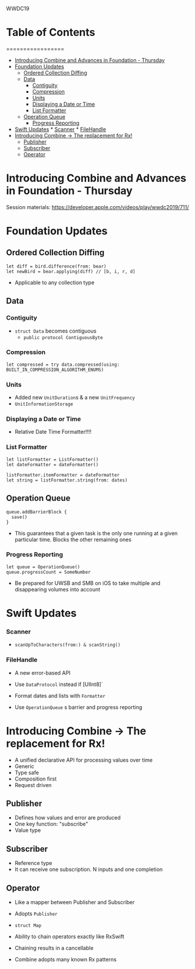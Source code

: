 WWDC19
# Table of Contents
=================

   * [Introducing Combine and Advances in Foundation - Thursday](#introducing-combine-and-advances-in-foundation---thursday)
   * [Foundation Updates](#foundation-updates)
      * [Ordered Collection Diffing](#ordered-collection-diffing)
      * [Data](#data)
         * [Contiguity](#contiguity)
         * [Compression](#compression)
         * [Units](#units)
         * [Displaying a Date or Time](#displaying-a-date-or-time)
         * [List Formatter](#list-formatter)
      * [Operation Queue](#operation-queue)
         * [Progress Reporting](#progress-reporting)
   * [Swift Updates](#swift-updates)
         * [Scanner](#scanner)
         * [FileHandle](#filehandle)
   * [Introducing Combine -&gt; The replacement for Rx!](#introducing-combine---the-replacement-for-rx)
      * [Publisher](#publisher)
      * [Subscriber](#subscriber)
      * [Operator](#operator)

# Introducing Combine and Advances in Foundation - Thursday
Session materials: https://developer.apple.com/videos/play/wwdc2019/711/

# Foundation Updates
## Ordered Collection Diffing
```
let diff = bird.difference(from: bear)
let newBird = bear.applying(diff) // [b, i, r, d]
```
  - Applicable to any collection type

## Data
### Contiguity
  - `struct Data` becomes contiguous
    - `public protocol ContiguousByte`

### Compression
```
let compressed = try data.compressed(using: BUILT_IN_COMPRESSION_ALGORITHM_ENUMS)
```

### Units
  - Added new `UnitDuration`s & a new `UnitFrequency`
  - `UnitInformationStorage`

### Displaying a Date or Time
  - Relative Date Time Formatter!!!!

### List Formatter
```
let listFormatter = ListFormatter()
let dateFormatter = dateFormatter()

listFormatter.itemFormatter = dateFormatter
let string = listFormatter.string(from: dates)
```

## Operation Queue
```
queue.addBarrierBlock {
  save()
}
```
  - This guarantees that a given task is the only one running at a given particular time. Blocks the other remaining ones

### Progress Reporting
```
let queue = OperationQueue()
queue.progressCount = SomeNumber
```

- Be prepared for UWSB and SMB on iOS to take multiple and disappearing volumes into account

# Swift Updates
### Scanner
  - `scanUpToCharacters(from:) & scanString()`

### FileHandle
  - A new error-based API

- Use `DataProtocol` instead if [UIInt8]`
- Format dates and lists with `Formatter`
- Use `OperationQueue` s barrier and progress reporting

# Introducing Combine -> The replacement for Rx!
  - A unified declarative API for processing values over time
  - Generic
  - Type safe
  - Composition first
  - Request driven

## Publisher
  - Defines how values and error are produced
  - One key function: "subscribe"
  - Value type

## Subscriber
  - Reference type
  - It can receive one subscription. N inputs and one completion

## Operator
  - Like a mapper between Publisher and Subscriber
  - Adopts `Publisher`
  - `struct Map`

- Ability to chain operators exactly like RxSwift
- Chaining results in a cancellable
- Combine adopts many known Rx patterns
